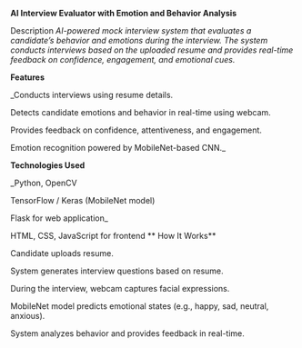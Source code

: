 **AI Interview Evaluator with Emotion and Behavior Analysis**

Description
_AI-powered mock interview system that evaluates a candidate’s behavior and emotions during the interview. The system conducts interviews based on the uploaded resume and provides real-time feedback on confidence, engagement, and emotional cues._

**Features**

_Conducts interviews using resume details.

Detects candidate emotions and behavior in real-time using webcam.

Provides feedback on confidence, attentiveness, and engagement.

Emotion recognition powered by MobileNet-based CNN._

**Technologies Used**

_Python, OpenCV

TensorFlow / Keras (MobileNet model)

Flask for web application_

HTML, CSS, JavaScript for frontend
**
How It Works**

Candidate uploads resume.

System generates interview questions based on resume.

During the interview, webcam captures facial expressions.

MobileNet model predicts emotional states (e.g., happy, sad, neutral, anxious).

System analyzes behavior and provides feedback in real-time.
